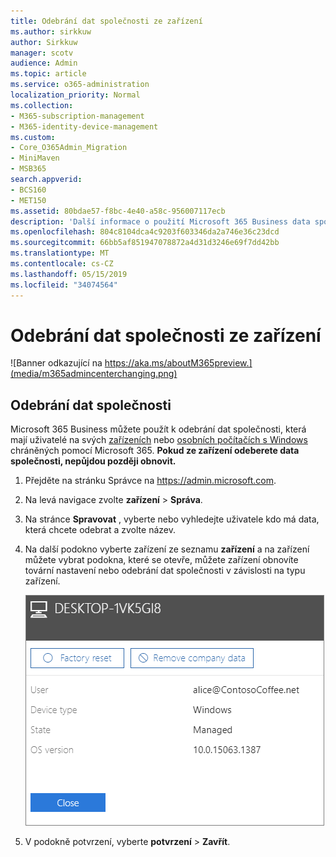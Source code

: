 ```yaml
---
title: Odebrání dat společnosti ze zařízení
ms.author: sirkkuw
author: Sirkkuw
manager: scotv
audience: Admin
ms.topic: article
ms.service: o365-administration
localization_priority: Normal
ms.collection:
- M365-subscription-management
- M365-identity-device-management
ms.custom:
- Core_O365Admin_Migration
- MiniMaven
- MSB365
search.appverid:
- BCS160
- MET150
ms.assetid: 80bdae57-f8bc-4e40-a58c-956007117ecb
description: 'Další informace o použití Microsoft 365 Business data společnosti odebrat ze zařízení uživatelů nebo počítačů se systémem Windows. '
ms.openlocfilehash: 804c8104dca4c9203f603346da2a746e36c23dcd
ms.sourcegitcommit: 66bb5af851947078872a4d31d3246e69f7dd42bb
ms.translationtype: MT
ms.contentlocale: cs-CZ
ms.lasthandoff: 05/15/2019
ms.locfileid: "34074564"
---
```

# <a name="remove-company-data-from-devices"></a>Odebrání dat společnosti ze zařízení

![Banner odkazující na https://aka.ms/aboutM365preview.](media/m365admincenterchanging.png)

## <a name="remove-company-data"></a>Odebrání dat společnosti

Microsoft 365 Business můžete použít k odebrání dat společnosti, která mají uživatelé na svých [zařízeních](app-protection-settings-for-android-and-ios.md) nebo [osobních počítačích s Windows](protection-settings-for-windows-10-devices.md) chráněných pomocí Microsoft 365. **Pokud ze zařízení odeberete data společnosti, nepůjdou později obnovit.** 
  
1. Přejděte na stránku Správce na <a href="https://go.microsoft.com/fwlink/p/?linkid=837890" target="_blank">https://admin.microsoft.com</a>.
    
2. Na levá navigace zvolte **zařízení** \> **Správa**.  
  
3. Na stránce **Spravovat** , vyberte nebo vyhledejte uživatele kdo má data, která chcete odebrat a zvolte název. 
    
4. Na další podokno vyberte zařízení ze seznamu **zařízení** a na zařízení můžete vybrat podokna, které se otevře, můžete zařízení obnovíte tovární nastavení nebo odebrání dat společnosti v závislosti na typu zařízení. 
    
    ![On the remove comapany data pane, select the device from which you want to remove the data.](media/resetorremove.png)
  
5. V podokně potvrzení, vyberte **potvrzení** \> **Zavřít**.
    


